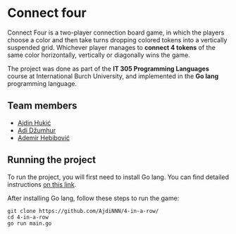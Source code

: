 # Connect four

Connect Four is a two-player connection board game, in which the players choose a color and then take turns dropping colored tokens into a vertically suspended grid. Whichever player manages to **connect 4 tokens** of the same color horizontally, vertically or diagonally wins the game.

The project was done as part of the **IT 305 Programming Languages** course at International Burch University, and implemented in the **Go lang** programming language.

## Team members
- [Ajdin Hukić](https://github.com/AjdiNNN)
- [Adi Džumhur](https://github.com/adidzumhur)
- [Ademir Hebibović](https://github.com/hebibovic99)

## Running the project

To run the project, you will first need to install Go lang. You can find detailed instructions [on this link](https://go.dev/doc/install). 

After installing Go lang, follow these steps to run the game:
```
git clone https://github.com/AjdiNNN/4-in-a-row/
cd 4-in-a-row
go run main.go
```
